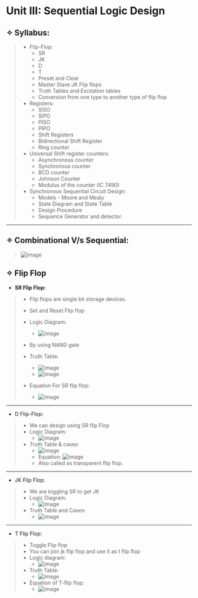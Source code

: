 # Unit III: Sequential Logic Design

## &#10023; Syllabus:
> * Flip-Flop:
>   * SR
>   * JK
>   * D
>   * T
>   * Preset and Clear
>   * Master Slave JK Flip flops
>   * Truth Tables and Excitation tables
>   * Conversion from one type to another type of flip flop
> * Registers:
>   * SISO
>   * SIPO
>   * PISO
>   * PIPO
>   * Shift Registers
>   * Bidirectional Shift Register
>   * Ring counter
> * Universal Shift register counters:
>   * Asynchronous counter
>   * Synchronous counter
>   * BCD counter
>   * Johnson Counter
>   * Modulus of the counter (IC 7490)
> * Synchronous Sequential Circuit Design:
>   * Models - Moore and Mealy
>   * State Diagram and State Table
>   * Design Procedure
>   * Sequence Generator and detector.

---
## &#10023; Combinational V/s Sequential:
> ![image](https://user-images.githubusercontent.com/68887544/115987974-23aba280-a5d5-11eb-95c1-93935992b4a1.png)


## &#10023; Flip Flop

* **SR Flip Flop:**
> * Flip flops are single bit storage devices.
> * Set and Reset Flip flop
> * Logic Diagram:
>   * ![image](https://user-images.githubusercontent.com/68887544/115987575-37eea000-a5d3-11eb-8301-19afdb2f3ab7.png)
> * By using NAND gate
> * Truth Table:
>   * ![image](https://user-images.githubusercontent.com/68887544/115987829-5a34ed80-a5d4-11eb-945f-1d87cd254ca4.png)
>   * ![image](https://user-images.githubusercontent.com/68887544/115987872-98caa800-a5d4-11eb-9666-d3f9358bb867.png)
>
> * Equation For SR flip flop:
>   * ![image](https://user-images.githubusercontent.com/68887544/115989601-c287cd00-a5dc-11eb-990f-3ee57fc29d00.png)
>
---

* D Flip-Flop:
> * We can design using SR flip Flop
> * Logic Diagram:
>   * ![image](https://user-images.githubusercontent.com/68887544/115989664-07136880-a5dd-11eb-8871-dbd089b421a5.png)
> * Truth Table & cases:
>   * ![image](https://user-images.githubusercontent.com/68887544/115989790-b0f2f500-a5dd-11eb-8637-cdde98d117ed.png)
>   * Equation: ![image](https://user-images.githubusercontent.com/68887544/115989843-f3b4cd00-a5dd-11eb-897c-81c1619bb3d9.png)
>   * Also called as transparent flip flop.

---

* JK Flip Flop:
> * We are toggling SR to get JK
> * Logic Diagram:
>   * ![image](https://user-images.githubusercontent.com/68887544/115989898-4a220b80-a5de-11eb-93bc-3ed05ef69004.png)
> * Truth Table and Cases:
>   * ![image](https://user-images.githubusercontent.com/68887544/115990080-ff54c380-a5de-11eb-90b2-7c17fbfc6af4.png)

---

* T Flip Flop:
> * Toggle Flip flop 
> * You can join jk flip flop and use it as t flip flop 
> * Logic diagram:
>   * ![image](https://user-images.githubusercontent.com/68887544/115991116-a4be6600-a5e4-11eb-8a4b-123fb358234c.png)
> * Truth Table:
>   * ![image](https://user-images.githubusercontent.com/68887544/115991162-ec44f200-a5e4-11eb-8475-f80211b81422.png)
> * Equation of T-flip flop:
>   * ![image](https://user-images.githubusercontent.com/68887544/115991229-35954180-a5e5-11eb-8fff-d0af31eabdb7.png)
